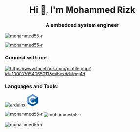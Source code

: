 <h1 align="center">Hi 👋, I'm Mohammed Rizk</h1>
<h3 align="center">A embedded system engineer</h3>

<p align="left"> <img src="https://komarev.com/ghpvc/?username=mohammed55-r&label=Profile%20views&color=0e75b6&style=flat" alt="mohammed55-r" /> </p>

<p align="left"> <a href="https://github.com/ryo-ma/github-profile-trophy"><img src="https://github-profile-trophy.vercel.app/?username=mohammed55-r" alt="mohammed55-r" /></a> </p>

<h3 align="left">Connect with me:</h3>
<p align="left">
<a href="https://fb.com/https://www.facebook.com/profile.php?id=100037054065013&mibextid=lqqj4d" target="blank"><img align="center" src="https://raw.githubusercontent.com/rahuldkjain/github-profile-readme-generator/master/src/images/icons/Social/facebook.svg" alt="https://www.facebook.com/profile.php?id=100037054065013&mibextid=lqqj4d" height="30" width="40" /></a>
</p>

<h3 align="left">Languages and Tools:</h3>
<p align="left"> <a href="https://www.arduino.cc/" target="_blank" rel="noreferrer"> <img src="https://cdn.worldvectorlogo.com/logos/arduino-1.svg" alt="arduino" width="40" height="40"/> </a> <a href="https://www.cprogramming.com/" target="_blank" rel="noreferrer"> <img src="https://raw.githubusercontent.com/devicons/devicon/master/icons/c/c-original.svg" alt="c" width="40" height="40"/> </a> </p>

<p><img align="left" src="https://github-readme-stats.vercel.app/api/top-langs?username=mohammed55-r&show_icons=true&locale=en&layout=compact" alt="mohammed55-r" /></p>

<p>&nbsp;<img align="center" src="https://github-readme-stats.vercel.app/api?username=mohammed55-r&show_icons=true&locale=en" alt="mohammed55-r" /></p>

<p><img align="center" src="https://github-readme-streak-stats.herokuapp.com/?user=mohammed55-r&" alt="mohammed55-r" /></p>

